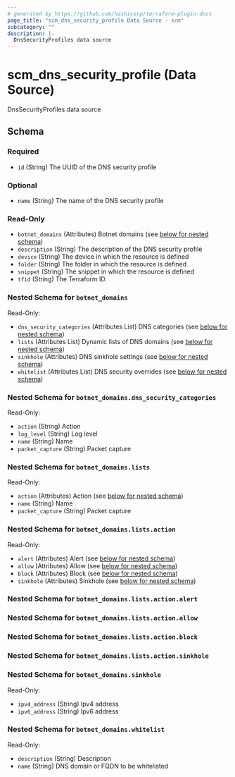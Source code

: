 ```yaml
---
# generated by https://github.com/hashicorp/terraform-plugin-docs
page_title: "scm_dns_security_profile Data Source - scm"
subcategory: ""
description: |-
  DnsSecurityProfiles data source
---
```


# scm_dns_security_profile (Data Source)

DnsSecurityProfiles data source



<!-- schema generated by tfplugindocs -->
## Schema

### Required

- `id` (String) The UUID of the DNS security profile

### Optional

- `name` (String) The name of the DNS security profile

### Read-Only

- `botnet_domains` (Attributes) Botnet domains (see [below for nested schema](#nestedatt--botnet_domains))
- `description` (String) The description of the DNS security profile
- `device` (String) The device in which the resource is defined
- `folder` (String) The folder in which the resource is defined
- `snippet` (String) The snippet in which the resource is defined
- `tfid` (String) The Terraform ID.

<a id="nestedatt--botnet_domains"></a>
### Nested Schema for `botnet_domains`

Read-Only:

- `dns_security_categories` (Attributes List) DNS categories (see [below for nested schema](#nestedatt--botnet_domains--dns_security_categories))
- `lists` (Attributes List) Dynamic lists of DNS domains (see [below for nested schema](#nestedatt--botnet_domains--lists))
- `sinkhole` (Attributes) DNS sinkhole settings (see [below for nested schema](#nestedatt--botnet_domains--sinkhole))
- `whitelist` (Attributes List) DNS security overrides (see [below for nested schema](#nestedatt--botnet_domains--whitelist))

<a id="nestedatt--botnet_domains--dns_security_categories"></a>
### Nested Schema for `botnet_domains.dns_security_categories`

Read-Only:

- `action` (String) Action
- `log_level` (String) Log level
- `name` (String) Name
- `packet_capture` (String) Packet capture


<a id="nestedatt--botnet_domains--lists"></a>
### Nested Schema for `botnet_domains.lists`

Read-Only:

- `action` (Attributes) Action (see [below for nested schema](#nestedatt--botnet_domains--lists--action))
- `name` (String) Name
- `packet_capture` (String) Packet capture

<a id="nestedatt--botnet_domains--lists--action"></a>
### Nested Schema for `botnet_domains.lists.action`

Read-Only:

- `alert` (Attributes) Alert (see [below for nested schema](#nestedatt--botnet_domains--lists--action--alert))
- `allow` (Attributes) Allow (see [below for nested schema](#nestedatt--botnet_domains--lists--action--allow))
- `block` (Attributes) Block (see [below for nested schema](#nestedatt--botnet_domains--lists--action--block))
- `sinkhole` (Attributes) Sinkhole (see [below for nested schema](#nestedatt--botnet_domains--lists--action--sinkhole))

<a id="nestedatt--botnet_domains--lists--action--alert"></a>
### Nested Schema for `botnet_domains.lists.action.alert`


<a id="nestedatt--botnet_domains--lists--action--allow"></a>
### Nested Schema for `botnet_domains.lists.action.allow`


<a id="nestedatt--botnet_domains--lists--action--block"></a>
### Nested Schema for `botnet_domains.lists.action.block`


<a id="nestedatt--botnet_domains--lists--action--sinkhole"></a>
### Nested Schema for `botnet_domains.lists.action.sinkhole`




<a id="nestedatt--botnet_domains--sinkhole"></a>
### Nested Schema for `botnet_domains.sinkhole`

Read-Only:

- `ipv4_address` (String) Ipv4 address
- `ipv6_address` (String) Ipv6 address


<a id="nestedatt--botnet_domains--whitelist"></a>
### Nested Schema for `botnet_domains.whitelist`

Read-Only:

- `description` (String) Description
- `name` (String) DNS domain or FQDN to be whitelisted
